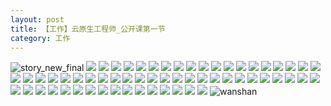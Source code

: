 ```yaml
---
layout: post
title: 【工作】云原生工程师_公开课第一节
category: 工作
---
```

![story_new_final](http://r8s97vm6g.hd-bkt.clouddn.com/img/story_new_final_0317.png)
![](http://r8s97vm6g.hd-bkt.clouddn.com/img/docker-0320-1.png)
![](http://r8s97vm6g.hd-bkt.clouddn.com/img/docker-0320-2.png)
![](http://r8s97vm6g.hd-bkt.clouddn.com/img/docker-0320-3.png)
![](http://r8s97vm6g.hd-bkt.clouddn.com/img/docker-0320-4.png)
![](http://r8s97vm6g.hd-bkt.clouddn.com/img/docker-0320-5.png)
![](http://r8s97vm6g.hd-bkt.clouddn.com/img/docker-0320-6.png)
![](http://r8s97vm6g.hd-bkt.clouddn.com/img/docker-0320-7.png)
![](http://r8s97vm6g.hd-bkt.clouddn.com/img/docker-0320-8.png)
![](http://r8s97vm6g.hd-bkt.clouddn.com/img/docker-0320-9.png)
![](http://r8s97vm6g.hd-bkt.clouddn.com/img/docker-0320-chapter1-1.png)
![](http://r8s97vm6g.hd-bkt.clouddn.com/img/docker-0320-chapter1-2.png)
![](http://r8s97vm6g.hd-bkt.clouddn.com/img/docker-0320-chapter1-3.png)
![](http://r8s97vm6g.hd-bkt.clouddn.com/img/docker-0320-chapter1-4.png)
![](http://r8s97vm6g.hd-bkt.clouddn.com/img/docker-0320-chapter1-5.png)
![](http://r8s97vm6g.hd-bkt.clouddn.com/img/docker-0320-chapter1-6.png)
![](http://r8s97vm6g.hd-bkt.clouddn.com/img/docker-0320-chapter1-7.png)
![](http://r8s97vm6g.hd-bkt.clouddn.com/img/docker-0320-chapter1-8.png)
![](http://r8s97vm6g.hd-bkt.clouddn.com/img/docker-0320-chapter1-9.png)
![](http://r8s97vm6g.hd-bkt.clouddn.com/img/docker-0320-chapter1-10.png)
![](http://r8s97vm6g.hd-bkt.clouddn.com/img/docker-0320-chapter1-11.png)
![](http://r8s97vm6g.hd-bkt.clouddn.com/img/docker-0320-chapter1-12.png)
![](http://r8s97vm6g.hd-bkt.clouddn.com/img/docker-0320-chapter1-13.png)
![](http://r8s97vm6g.hd-bkt.clouddn.com/img/docker-0320-chapter1-14.png)
![](http://r8s97vm6g.hd-bkt.clouddn.com/img/docker-0320-chapter1-15.png)
![](http://r8s97vm6g.hd-bkt.clouddn.com/img/docker-0320-chapter1-16.png)
![](http://r8s97vm6g.hd-bkt.clouddn.com/img/docker-0320-chapter1-17.png)
![](http://r8s97vm6g.hd-bkt.clouddn.com/img/docker-0320-chapter1-18.png)
![](http://r8s97vm6g.hd-bkt.clouddn.com/img/docker-0320-chapter1-19.png)
![](http://r8s97vm6g.hd-bkt.clouddn.com/img/docker-0320-chapter1-20.png)
![](http://r8s97vm6g.hd-bkt.clouddn.com/img/docker-0320-chapter1-21.png)
![](http://r8s97vm6g.hd-bkt.clouddn.com/img/docker-0320-chapter1-22.png)
![](http://r8s97vm6g.hd-bkt.clouddn.com/img/docker-0320-chapter1-23.png)
![](http://r8s97vm6g.hd-bkt.clouddn.com/img/docker-0320-chapter1-24.png)
![](http://r8s97vm6g.hd-bkt.clouddn.com/img/docker-0320-chapter1-25.png)
![](http://r8s97vm6g.hd-bkt.clouddn.com/img/docker-0320-chapter1-26.png)
![](http://r8s97vm6g.hd-bkt.clouddn.com/img/docker-0320-chapter1-27.png)
![](http://r8s97vm6g.hd-bkt.clouddn.com/img/docker-0320-chapter1-28.png)
![](http://r8s97vm6g.hd-bkt.clouddn.com/img/docker-0320-chapter1-29.png)
![](http://r8s97vm6g.hd-bkt.clouddn.com/img/docker-0320-chapter1-30.png)
![](http://r8s97vm6g.hd-bkt.clouddn.com/img/docker-0320-chapter1-31.png)
![](http://r8s97vm6g.hd-bkt.clouddn.com/img/docker-0320-chapter1-32.png)
![](http://r8s97vm6g.hd-bkt.clouddn.com/img/docker-0320-chapter1-33.png)
![](http://r8s97vm6g.hd-bkt.clouddn.com/img/docker-0320-chapter1-34.png)
![](http://r8s97vm6g.hd-bkt.clouddn.com/img/docker-0320-chapter1-35.png)
![](http://r8s97vm6g.hd-bkt.clouddn.com/img/docker-0320-chapter1-36.png)
![](http://r8s97vm6g.hd-bkt.clouddn.com/img/docker-0320-chapter1-37.png)
![](http://r8s97vm6g.hd-bkt.clouddn.com/img/docker-0320-chapter1-38.png)
![](http://r8s97vm6g.hd-bkt.clouddn.com/img/docker-0320-chapter1-39.png)
![](http://r8s97vm6g.hd-bkt.clouddn.com/img/docker-0320-chapter1-40.png)
![](http://r8s97vm6g.hd-bkt.clouddn.com/img/docker-0320-chapter1-41.png)
![](http://r8s97vm6g.hd-bkt.clouddn.com/img/docker-0320-chapter1-42.png)
![](http://r8s97vm6g.hd-bkt.clouddn.com/img/docker-0320-chapter1-43.png)
![](http://r8s97vm6g.hd-bkt.clouddn.com/img/docker-0320-chapter1-44.png)
![](http://r8s97vm6g.hd-bkt.clouddn.com/img/docker-0320-chapter1-45.png)
![](http://r8s97vm6g.hd-bkt.clouddn.com/img/docker-0320-chapter1-46.png)
![](http://r8s97vm6g.hd-bkt.clouddn.com/img/docker-0320-chapter1-47.png)
![](http://r8s97vm6g.hd-bkt.clouddn.com/img/docker-0320-chapter1-48.png)
![](http://r8s97vm6g.hd-bkt.clouddn.com/img/docker-0320-chapter1-49.png)
![](http://r8s97vm6g.hd-bkt.clouddn.com/img/docker-0320-chapter1-50.png)
![](http://r8s97vm6g.hd-bkt.clouddn.com/img/docker-0320-chapter1-51.png)
![wanshan](http://r8s97vm6g.hd-bkt.clouddn.com/img/wanshan.png)
